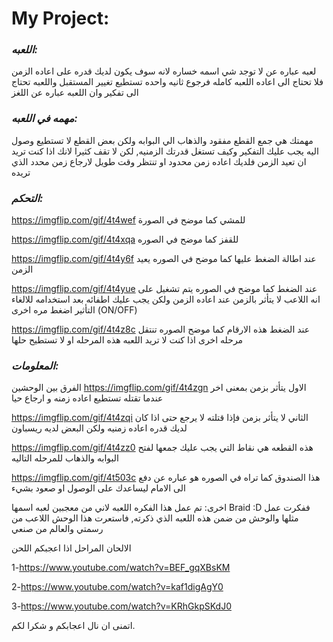 # My Project:


### ***اللعبه:***
لعبه عباره عن لا توجد شي اسمه خساره لانه سوف يكون لديك قدره على اعاده الزمن فلا تحتاج الى اعاده اللعبه كامله فرجوع ثانيه واحده تستطيع تغيير المستقبل واللعبه تحتاج الى تفكير وان اللعبه عباره عن اللغز

### ***مهمه في اللعبه:***
مهمتك هي جمع القطع مفقود والذهاب الي البوابه ولكن بعض القطع لا تستطيع وصول اليه يجب عليك التفكير وكيف تستغل قدرتك الزمنيه, لكن لا تقف  كثيرا لانك اذا كنت تريد ان تعيد الزمن فلديك اعاده زمن محدود او تنتظر وقت طويل لارجاع زمن محدد الذي تريده

### ***التحكم:***

https://imgflip.com/gif/4t4wef
للمشي كما موضح في الصورة

https://imgflip.com/gif/4t4xqa
للقفز كما موضح في الصوره

https://imgflip.com/gif/4t4y6f
عند اطالة الضغط عليها كما موضح في الصوره يعيد الزمن

https://imgflip.com/gif/4t4yue
عند الضغط كما موضح في الصوره يتم تشغيل على انه اللاعب لا يتأثر بالزمن عند اعاده الزمن ولكن يجب عليك اطفائه بعد استخدامه
للالغاء التأثير اضغط مره اخرى (ON/OFF)

https://imgflip.com/gif/4t4z8c
عند الضغط هذه الارقام كما موضح الصوره تنتقل مرحله اخرى اذا كنت لا تريد اللعبه هذه المرحله او لا تستطيح حلها


### ***المعلومات:***

الفرق بين الوحشين
https://imgflip.com/gif/4t4zgn
الاول يتأثر بزمن بمعنى اخر عندما تقتله تستطيع اعاده زمنه و ارجاع حيا

https://imgflip.com/gif/4t4zqi
الثاني لا يتأثر بزمن فإذا قتلته لا يرجع حتى اذا كان لديك قدره اعاده زمنيه ولكن البعض لديه ريسباون

https://imgflip.com/gif/4t4zz0
هذه القطعه هي نقاط التي يجب عليك جمعها لفتح البوابه والذهاب للمرحله التاليه

https://imgflip.com/gif/4t503c
هذا الصندوق كما تراه في الصوره هو عباره عن دفع الى الامام ليساعدك على الوصول او صعود بشيء








اخرى:
تم عمل هذا الفكره اللعبه لاني من معجبين لعبه اسمها 
Braid :D
ففكرت عمل مثلها
والوحش من ضمن هذه اللعبه الذي ذكرته, فاستعرت هذا الوحش
اللاعب من رسمتي والعالم من صنعي

الالحان المراحل اذا اعجبكم اللحن


1-https://www.youtube.com/watch?v=BEF_gqXBsKM


2-https://www.youtube.com/watch?v=kaf1digAgY0


3-https://www.youtube.com/watch?v=KRhGkpSKdJ0


اتمنى ان نال اعجابكم 
و شكرا لكم.

